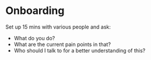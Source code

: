 # Onboarding

Set up 15 mins with various people and ask:

* What do you do?
* What are the current pain points in that?
* Who should I talk to for a better understanding of this?
